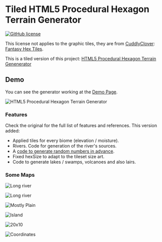 # Tiled HTML5 Procedural Hexagon Terrain Generator

[![GitHub license](https://img.shields.io/badge/license-MIT-blue.svg)](https://github.com/JoseManuelPerezSevilla/TiledProceduralHexTerrainGenerator/blob/master/LICENSE)

This license not applies to the graphic tiles, they are from [CuddlyClover](https://cuddlyclover.itch.io/): [Fantasy Hex Tiles](https://cuddlyclover.itch.io/fantasy-hex-tiles).

This is a tiled version of this project: [HTML5 Procedural Hexagon Terrain Genenerator](https://github.com/JoseManuelPerezSevilla/ProceduralHexTerrainGenerator)

## Demo

You can see the generator working at the [Demo Page](https://josemanuelperezsevilla.github.io/TiledProceduralHexTerrainGenerator/).

![HTML5 Procedural Hexagon Terrain Generator](https://josemanuelperezsevilla.github.io/TiledProceduralHexTerrainGenerator/resources/img/screenshots/tgenerator-20x10.png)

### Features
Check the original for the full list of features and references. This version added:

 - Applied tiles for every biome (elevation / moisture).
 - Rivers. Code for generation of the river's sources.
 - A [code to generate random numbers in advance](https://stackoverflow.com/a/8776048). 
 - Fixed hexSize to adapt to the tileset size art.
 - Code to generate lakes / swamps, volcanoes and also lairs.


### Some Maps

![Long river](https://josemanuelperezsevilla.github.io/TiledProceduralHexTerrainGenerator/resources/img/screenshots/tgenerator-long_river.png)

![Long river](https://josemanuelperezsevilla.github.io/TiledProceduralHexTerrainGenerator/resources/img/screenshots/tgenerator-mediterranean.png)

![Mostly Plain](https://josemanuelperezsevilla.github.io/TiledProceduralHexTerrainGenerator/resources/img/screenshots/tgenerator-mostly-plain.png)

![Island](https://josemanuelperezsevilla.github.io/TiledProceduralHexTerrainGenerator/resources/img/screenshots/tgenerator-island.png)

![20x10](https://josemanuelperezsevilla.github.io/TiledProceduralHexTerrainGenerator/resources/img/screenshots/tgenerator-20x10.png)

![Coordinates](https://josemanuelperezsevilla.github.io/TiledProceduralHexTerrainGenerator/resources/img/screenshots/tgenerator-20x10-coords.png)
